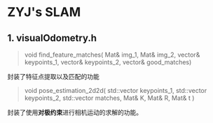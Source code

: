 # ZYJ's SLAM

## 1. visualOdometry.h

> void find_feature_matches(
Mat& img_1, 
Mat& img_2,
vector<KeyPoint>& keypoints_1,
vector<KeyPoint>& keypoints_2, 
vector<DMatch>& good_matches)

封装了特征点提取以及匹配的功能

> void pose_estimation_2d2d(
        std::vector<KeyPoint> keypoints_1,
        std::vector<KeyPoint> keypoints_2,
        std::vector<DMatch> matches,
        Mat& K,
        Mat& R,
        Mat& t )
        
 封装了使用**对极约束**进行相机运动的求解的功能。

